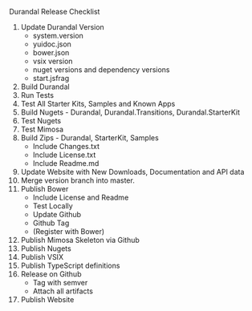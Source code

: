 Durandal Release Checklist

1. Update Durandal Version
	* system.version
	* yuidoc.json
	* bower.json
	* vsix version
	* nuget versions and dependency versions
	* start.jsfrag
2. Build Durandal
3. Run Tests
4. Test All Starter Kits, Samples and Known Apps
5. Build Nugets - Durandal, Durandal.Transitions, Durandal.StarterKit
6. Test Nugets
7. Test Mimosa
8. Build Zips - Durandal, StarterKit, Samples
	* Include Changes.txt
	* Include License.txt
	* Include Readme.md
9. Update Website with New Downloads, Documentation and API data
10. Merge version branch into master.
11. Publish Bower
	* Include License and Readme
	* Test Locally
	* Update Github
	* Github Tag
	* (Register with Bower)
12. Publish Mimosa Skeleton via Github
13. Publish Nugets
14. Publish VSIX
15. Publish TypeScript definitions
16. Release on Github
	* Tag with semver
	* Attach all artifacts
17. Publish Website